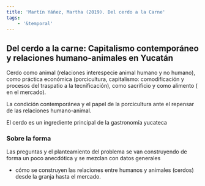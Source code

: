 ```yaml
---
title: 'Martín Yáñez, Martha (2019). Del cerdo a la Carne'
tags:
    - '&temporal'
---
```

## Del cerdo a la carne: Capitalismo contemporáneo y relaciones humano-animales en Yucatán

Cerdo como animal (relaciones interespecie animal humano y no humano), como práctica económica (porcicultura, capitalismo: comodificación y procesos del traspatio a la tecnificación), como sacrificio y como alimento ( en el mercado). 

La condición contemporánea y el papel de la porcicultura ante el repensar de las relaciones humano-animal.

El cerdo es un ingrediente principal de la gastronomía yucateca

### Sobre la forma

Las preguntas y el planteamiento del problema se van construyendo de forma un poco anecdótica y se mezclan con datos generales

- cómo se construyen las relaciones entre humanos y animales (cerdos) desde la granja hasta el mercado.  